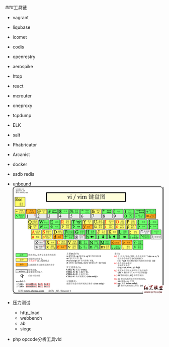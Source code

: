 ###工具链

- vagrant

- liqubase

- icomet

- codis

- openrestry

- aerospike

- htop

- react

- mcrouter

- oneproxy

- tcpdump

- ELK

- salt

- Phabricator

- Arcanist

- docker

- ssdb redis 

- unbound
![vim](https://raw.githubusercontent.com/javasgl/doc/master/vim.png)

- 压力测试
    - http_load
    - webbench
    - ab
    - siege

- php opcode分析工具vld
